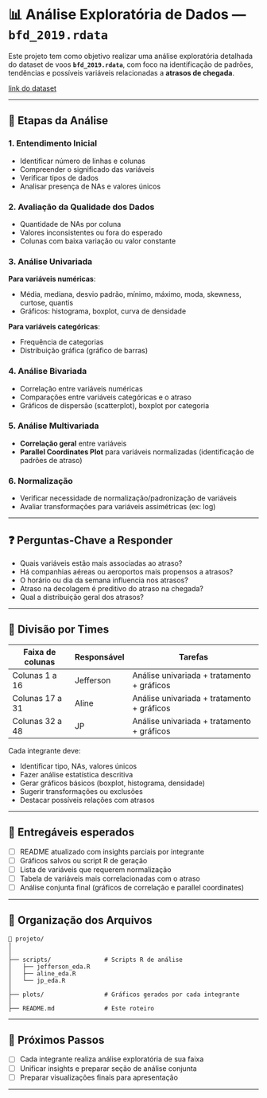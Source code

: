 
# 📊 Análise Exploratória de Dados — `bfd_2019.rdata`

Este projeto tem como objetivo realizar uma análise exploratória detalhada do dataset de voos **`bfd_2019.rdata`**, com foco na identificação de padrões, tendências e possíveis variáveis relacionadas a **atrasos de chegada**.

[link do dataset](https://raw.githubusercontent.com/eogasawara/datamining/main/data-work/bfd_2019.rdata)

---

## 📌 Etapas da Análise

### 1. Entendimento Inicial
- Identificar número de linhas e colunas
- Compreender o significado das variáveis
- Verificar tipos de dados
- Analisar presença de NAs e valores únicos

### 2. Avaliação da Qualidade dos Dados
- Quantidade de NAs por coluna
- Valores inconsistentes ou fora do esperado
- Colunas com baixa variação ou valor constante

### 3. Análise Univariada
**Para variáveis numéricas**:
- Média, mediana, desvio padrão, mínimo, máximo, moda, skewness, curtose, quantis
- Gráficos: histograma, boxplot, curva de densidade

**Para variáveis categóricas**:
- Frequência de categorias
- Distribuição gráfica (gráfico de barras)

### 4. Análise Bivariada
- Correlação entre variáveis numéricas
- Comparações entre variáveis categóricas e o atraso
- Gráficos de dispersão (scatterplot), boxplot por categoria

### 5. Análise Multivariada
- **Correlação geral** entre variáveis
- **Parallel Coordinates Plot** para variáveis normalizadas (identificação de padrões de atraso)

### 6. Normalização
- Verificar necessidade de normalização/padronização de variáveis
- Avaliar transformações para variáveis assimétricas (ex: log)

---

## ❓ Perguntas-Chave a Responder
- Quais variáveis estão mais associadas ao atraso?
- Há companhias aéreas ou aeroportos mais propensos a atrasos?
- O horário ou dia da semana influencia nos atrasos?
- Atraso na decolagem é preditivo do atraso na chegada?
- Qual a distribuição geral dos atrasos?

---

## 👥 Divisão por Times

| Faixa de colunas | Responsável | Tarefas |
|------------------|-------------|---------|
| Colunas 1 a 16   | Jefferson   | Análise univariada + tratamento + gráficos |
| Colunas 17 a 31  | Aline       | Análise univariada + tratamento + gráficos |
| Colunas 32 a 48  | JP          | Análise univariada + tratamento + gráficos |

Cada integrante deve:
- Identificar tipo, NAs, valores únicos
- Fazer análise estatística descritiva
- Gerar gráficos básicos (boxplot, histograma, densidade)
- Sugerir transformações ou exclusões
- Destacar possíveis relações com atrasos

---

## 📍 Entregáveis esperados

- [ ] README atualizado com insights parciais por integrante
- [ ] Gráficos salvos ou script R de geração
- [ ] Lista de variáveis que requerem normalização
- [ ] Tabela de variáveis mais correlacionadas com o atraso
- [ ] Análise conjunta final (gráficos de correlação e parallel coordinates)

---

## 📂 Organização dos Arquivos

```
📁 projeto/
│
│
├── scripts/               # Scripts R de análise
│   ├── jefferson_eda.R
│   ├── aline_eda.R
│   └── jp_eda.R
│
├── plots/                 # Gráficos gerados por cada integrante
│
├── README.md              # Este roteiro
```

---

## 🔄 Próximos Passos

- [ ] Cada integrante realiza análise exploratória de sua faixa
- [ ] Unificar insights e preparar seção de análise conjunta
- [ ] Preparar visualizações finais para apresentação

---
